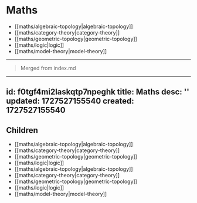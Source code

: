 # Maths

- [[maths/algebraic-topology|algebraic-topology]]
- [[maths/category-theory|category-theory]]
- [[maths/geometric-topology|geometric-topology]]
- [[maths/logic|logic]]
- [[maths/model-theory|model-theory]]

---

> Merged from index.md

---
id: f0tgf4mi2laskqtp7npeghk
title: Maths
desc: ''
updated: 1727527155540
created: 1727527155540
---

<!-- CHILDREN: auto-generated, do not edit -->

## Children
- [[maths/algebraic-topology|algebraic-topology]]
- [[maths/category-theory|category-theory]]
- [[maths/geometric-topology|geometric-topology]]
- [[maths/logic|logic]]
- [[maths/algebraic-topology|algebraic-topology]]
- [[maths/category-theory|category-theory]]
- [[maths/geometric-topology|geometric-topology]]
- [[maths/logic|logic]]
- [[maths/model-theory|model-theory]]

<!-- /CHILDREN -->
